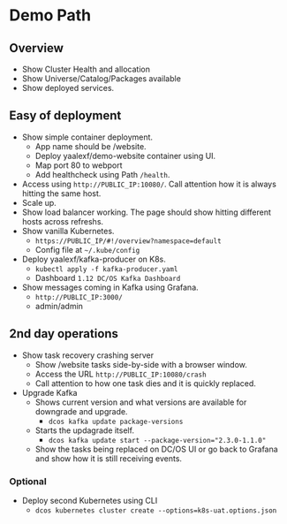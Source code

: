 # Demo Path

## Overview
- Show Cluster Health and allocation
- Show Universe/Catalog/Packages available
- Show deployed services.

## Easy of deployment
- Show simple container deployment.
    - App name should be /website.
    - Deploy yaalexf/demo-website container using UI.
    - Map port 80 to webport
    - Add healthcheck using Path `/health`.
- Access using `http://PUBLIC_IP:10080/`.  Call attention how it is always hitting the same host.
- Scale up.
- Show load balancer working.  The page should show hitting different hosts across refreshs.
- Show vanilla Kubernetes.
    - `https://PUBLIC_IP/#!/overview?namespace=default`
    - Config file at `~/.kube/config`
- Deploy yaalexf/kafka-producer on K8s.
    - ```kubectl apply -f kafka-producer.yaml```
    - Dashboard `1.12 DC/OS Kafka Dashboard`
- Show messages coming in Kafka using Grafana.
    - `http://PUBLIC_IP:3000/`
    - admin/admin

## 2nd day operations
- Show task recovery crashing server
    - Show /website tasks side-by-side with a browser window.
    - Access the URL `http://PUBLIC_IP:10080/crash`
    - Call attention to how one task dies and it is quickly replaced.
- Upgrade Kafka
    - Shows current version and what versions are available for downgrade and upgrade.
        - ```dcos kafka update package-versions```
    - Starts the updagrade itself.
        - ```dcos kafka update start --package-version="2.3.0-1.1.0"```
    - Show the tasks being replaced on DC/OS UI or go back to Grafana and show how it is still receiving events.

### Optional 
- Deploy second Kubernetes using CLI
    - ```dcos kubernetes cluster create --options=k8s-uat.options.json```


